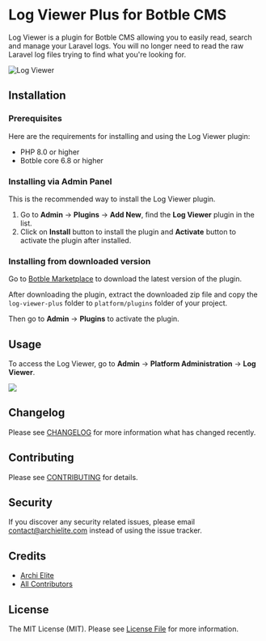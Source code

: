 # Log Viewer Plus for Botble CMS

Log Viewer is a plugin for Botble CMS allowing you to easily read, search and manage your Laravel logs. You will no longer
need to read the raw Laravel log files trying to find what you're looking for.

![Log Viewer](https://github-production-user-asset-6210df.s3.amazonaws.com/114894084/252555117-2a64f79c-8d8d-48eb-981d-95b6a7fb8cbb.png?X-Amz-Algorithm=AWS4-HMAC-SHA256&X-Amz-Credential=AKIAIWNJYAX4CSVEH53A%2F20230711%2Fus-east-1%2Fs3%2Faws4_request&X-Amz-Date=20230711T045617Z&X-Amz-Expires=300&X-Amz-Signature=c1447a7616bbccb9cb90769cc1ef428fc2fc10517d84658f5ee3a7939f8b069e&X-Amz-SignedHeaders=host&actor_id=114894084&key_id=0&repo_id=664931244)

## Installation

### Prerequisites

Here are the requirements for installing and using the Log Viewer plugin:

- PHP 8.0 or higher
- Botble core 6.8 or higher

### Installing via Admin Panel

This is the recommended way to install the Log Viewer plugin.

1. Go to **Admin** -> **Plugins** -> **Add New**, find the **Log Viewer** plugin in the list.
2. Click on **Install** button to install the plugin and **Activate** button to activate the plugin after installed.

### Installing from downloaded version

Go to [Botble Marketplace](https://marketplace.botble.com/products/archielite/log-viewer-plus) to download the latest version of the plugin.

After downloading the plugin, extract the downloaded zip file and copy the `log-viewer-plus` folder to
`platform/plugins` folder of your project.

Then go to **Admin** -> **Plugins** to activate the plugin.

## Usage

To access the Log Viewer, go to **Admin** -> **Platform Administration** -> **Log Viewer**.

![](https://github-production-user-asset-6210df.s3.amazonaws.com/114894084/252554842-7c85e7f3-4adb-4763-95a2-326f12ddd55a.png?X-Amz-Algorithm=AWS4-HMAC-SHA256&X-Amz-Credential=AKIAIWNJYAX4CSVEH53A%2F20230711%2Fus-east-1%2Fs3%2Faws4_request&X-Amz-Date=20230711T045433Z&X-Amz-Expires=300&X-Amz-Signature=8cf2304fbc778cf22f918c5f3e31e3bd19fdf7b1906f606ccb60751fd3229dd8&X-Amz-SignedHeaders=host&actor_id=114894084&key_id=0&repo_id=664931244)

## Changelog

Please see [CHANGELOG](CHANGELOG.md) for more information what has changed recently.

## Contributing

Please see [CONTRIBUTING](CONTRIBUTING.md) for details.

## Security

If you discover any security related issues, please email contact@archielite.com instead of using the issue tracker.

## Credits

-   [Archi Elite](https://github.com/archielite)
-   [All Contributors](../../contributors)

## License

The MIT License (MIT). Please see [License File](LICENSE) for more information.
